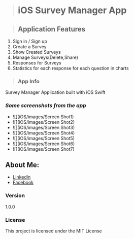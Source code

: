 > # iOS Survey Manager App



> ## Application Features
 1. Sign in / Sign up 
 2. Create a Survey 
 3. Show Created Surveys
 4. Manage Surveys(Delete,Share)
 5. Responses for Surveys
 6. Statistics for each response for each question in charts


> ### App Info
Survey Manager Application built with iOS Swift 

 ### *Some screenshots from the app*
* ![](iOS/images/Screen Shot1)
* ![](iOS/images/Screen Shot2)
* ![](iOS/images/Screen Shot3)
* ![](iOS/images/Screen Shot4)
* ![](iOS/images/Screen Shot5)
* ![](iOS/images/Screen Shot6)
* ![](iOS/images/Screen Shot7)






## About Me: 
* [LinkedIn](https://www.linkedin.com/in/ammar-al-helali-968803146)
* [Facebook](https://www.facebook.com/ammar.helali)


### Version

1.0.0

### License

This project is licensed under the MIT License
